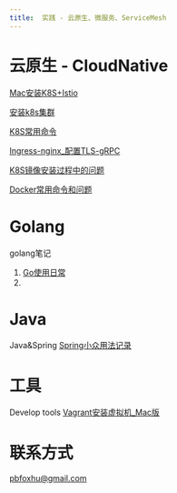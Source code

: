 ```yaml
---
title:  实践 - 云原生、微服务、ServiceMesh
---
```


# 云原生 - CloudNative
[Mac安装K8S+Istio](_posts/cloudnative/2021-8-5-Mac安装K8S+Istio.md)

[安装k8s集群](_posts/cloudnative/2021-8-25-安装k8s集群.md)

[K8S常用命令](_posts/cloudnative/2021-8-25-K8S命令.md)

[Ingress-nginx_配置TLS-gRPC](_posts/cloudnative/2021-8-31-K8S_Ingress_TLS支持gRPC.md)

[K8S镜像安装过程中的问题](_posts/cloudnative/2021-9-7-K8S镜像安装过程中的问题.md)

[Docker常用命令和问题](_posts/cloudnative/2012-12-26-docker常用命令和问题.md)

# Golang
golang笔记
1. [Go使用日常](_posts/golang/2021-9-29-Go使用日常.md)
2. 


# Java
Java&Spring
[Spring小众用法记录](_post/java/2021-11-22-Spring小众用法.md)

# 工具
Develop tools
[Vagrant安装虚拟机_Mac版](_posts/tools/2021-8-8-Vagrant安装虚拟机_Mac版.md)

# 联系方式
pbfoxhu@gmail.com

